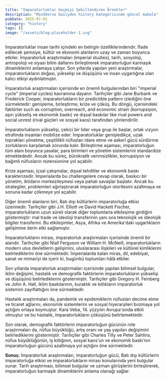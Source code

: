 ```yaml
---
title: "İmparatorluklar Geçmişi Şekillendiren Örnekler"
description: "MindVerse Dailyden history kategorisinde güncel makale"
pubDate: 2025-07-01
category: "history"
tags: []
image: "/assets/blog-placeholder-1.svg"
---
```


İmparatorluklar insan tarihi içindeki en belirgin özelliklerindendir. İfade edilecek şemsiye, kültür ve ekonomi alanlarını uzay ve zaman boyunca etkiler. İmparatorluk araştırmaları (imperial studies), tarih, sosyoloji, antropoloji ve siyasi bilim dallarını birleştirerek imparatorluğun karmaşık dinamiklerini anlamaya çalışır. Son yıllarda yapılan yeni araştırmalar, imparatorlukların doğası, yükselişi ve düşüşünü ve insan uygarlığına olan kalıcı etkiyi aydınlatmıştır.

İmparatorluk araştırmaları içerisinde en önemli bulgularından biri "imperial cycle" (imperial cycles) kavramına dayanır. Tarihçiler gibi Jane Burbank ve Frederick Cooper, imparatorlukların bir predictible pattern izlediğini öne sürmektedir: genişleme, birleştirme, krize ve çöküş. Bu döngü, içerisindeki faktörler such as corruption, overreach, and economic strain (korrupsiyon, aşırı yükseliş ve ekonomik baskı) ve dışsal baskılar like rival powers and social unrest (rival güçleri ve sosyal kaos) tarafından yönlendirilir.

İmparatorlukların yükselişi, çekici bir lider veya grup ile başlar, ortak vizyon etrafında insanları mobilize eder. İmparatorluklar genişledikçe, uzak toprakları yönetme, çeşitlilikli nüfusları idare etme ve askerî gücü sürdürme zorluklarını karşılamak zorunda kalır. Birleştirme aşaması, imparatorluğun tüm alanı boyunca yasalar, para birimleri ve yönetim sistemlerini standardize etmektededir. Ancak bu süreç, bürokratik verimsizlikler, korrupsiyon ve bağımlı nüfusların rezensionine yol açabilir.

Krize aşaması, içsal çatışmalar, dışsal tehditler ve ekonomik baskı karakterizedir. İmperialarda bu challengelere cevap olarak, baskıcı bir yönetim, iktidarın merkezileşmesi veya pahalı savaşlar başlatır. Ancak bu strategiler, problemleri ağırlaştırarak imparatorluğun otoritesini azaltmaya ve sonuna kadar çökmeye yol açabilir.

Diğer önemli alanların biri, Batı dışı kültürlerin imparatorluğa etkisi üzerinedir. Tarihçiler gibi J.H. Elliott ve David Hackett Fischer, imparatorlukların uzun süreli olarak diğer toplumlarla etkileşime girdiğini göstermiştir: mal trade ve ideoloji transferinin yanı sıra teknolojik ve ideolojik bilgiler transferini. Bu etkileşimler, Asya, Afrika ve Amerika'daki uygarlıkların gelişimine derin etki sağlamıştır.

İmparatorlukların mirası, imparatorluk araştırmaları içerisinde önemli bir alandır. Tarihçiler gibi Niall Ferguson ve William H. McNeill, imparatorlukların modern ulus devletlerin gelişimini, uluslararası ilişkileri ve kültürel kimliklerini belirlediklerini öne sürmektedir. İmperialarda kalan miras, dil, edebiyat, sanat ve mimariyi de içerir ki, bugünkü toplumları hâlâ etkiler.

Son yıllarda imparatorluk araştırmaları içerisinde yapılan bilimsel bulgular, iklim değişimi, hastalık ve demografik faktörlerin imparatorlukların yükselişi ve düşüşünü belirlediklerini göstermiştir. Tarihçiler gibi Gregory H. Feinberg ve John A. Hall, iklim baskılarının, kuraklık ve kıtlıkların imparatorluk sistemini zayıflattığını öne sürmektedir.

Hastalık araştırmaları da, pandemik ve epidemiklerin nüfusları decime etme ve ticaret ağlarını, ekonomik sistemlerini ve sosyal hiyerarşileri bozmaya yol açtığını ortaya koymuştur. Kara Veba, 14. yüzyılın Avrupa'sında etkili olmuştur ve bu hastalık, imparatorlukların çöküşünü belirlemektedir.

Son olarak, demografik faktörlerin imparatorluğun gücünün role araştırmaları da, nüfus büyüklüğü, artış oranı ve yaş yapıları değişimini belirlediklerini göstermiştir. Tarihçiler gibi Charles Tilly ve Peter Sahlins, nüfus büyüklüğünün, iş kıtlığının, sosyal kaos'un ve ekonomik baskı’nın imparatorluğun gücünü azaltmaya yol açtığını öne sürmektedir.

**Sonuç**: İmparatorluk araştırmaları, imparatorluğun gücü, Batı dışı kültürlerin imparatorluğa etkisi ve imparatorlukların mirası konularında yeni bulgular sunar. Tarih araştırması, bilimsel bulgular ve uzman görüşlerini birleştirerek, imparatorluğun karmaşık dinamiklerini anlama olanağı sağlar.